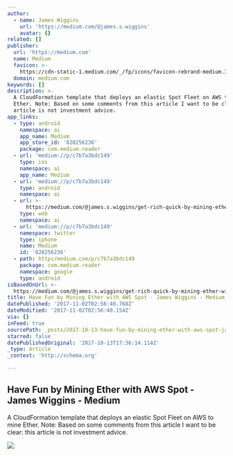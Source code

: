 ```yaml
---
author:
  - name: James Wiggins
    url: 'https://medium.com/@james.s.wiggins'
    avatar: {}
related: []
publisher:
  url: 'https://medium.com'
  name: Medium
  favicon: >-
    https://cdn-static-1.medium.com/_/fp/icons/favicon-rebrand-medium.3Y6xpZ-0FSdWDnPM3hSBIA.ico
  domain: medium.com
keywords: []
description: >-
  A CloudFormation template that deploys an elastic Spot Fleet on AWS to mine
  Ether. Note: Based on some comments from this article I want to be clear: this
  article is not investment advice.
app_links:
  - type: android
    namespace: ai
    app_name: Medium
    app_store_id: '828256236'
    package: com.medium.reader
  - url: 'medium://p/c7b7a3bdc149'
    type: ios
    namespace: ai
    app_name: Medium
  - url: 'medium://p/c7b7a3bdc149'
    type: android
    namespace: ai
  - url: >-
      https://medium.com/@james.s.wiggins/get-rich-quick-by-mining-ether-with-aws-spot-c7b7a3bdc149
    type: web
    namespace: ai
  - url: 'medium://p/c7b7a3bdc149'
    namespace: twitter
    type: iphone
    name: Medium
    id: '828256236'
  - path: https/medium.com/p/c7b7a3bdc149
    package: com.medium.reader
    namespace: google
    type: android
isBasedOnUrl: >-
  https://medium.com/@james.s.wiggins/get-rich-quick-by-mining-ether-with-aws-spot-c7b7a3bdc149
title: Have Fun by Mining Ether with AWS Spot - James Wiggins - Medium
datePublished: '2017-11-02T02:56:40.768Z'
dateModified: '2017-11-02T02:56:40.154Z'
via: {}
inFeed: true
sourcePath: _posts/2017-10-13-have-fun-by-mining-ether-with-aws-spot-james-wiggins-med.md
starred: false
datePublishedOriginal: '2017-10-13T17:36:14.114Z'
_type: Article
_context: 'http://schema.org'

---
```

<article style=""><h1>Have Fun by Mining Ether with AWS Spot - James Wiggins - Medium</h1><p>A CloudFormation template that deploys an elastic Spot Fleet on AWS to mine Ether. Note: Based on some comments from this article I want to be clear: this article is not investment advice.</p><img src="https://cdn-images-1.medium.com/max/1200/1*y-B9LaFU2d7L8c4qeTVDMA.png" /></article>